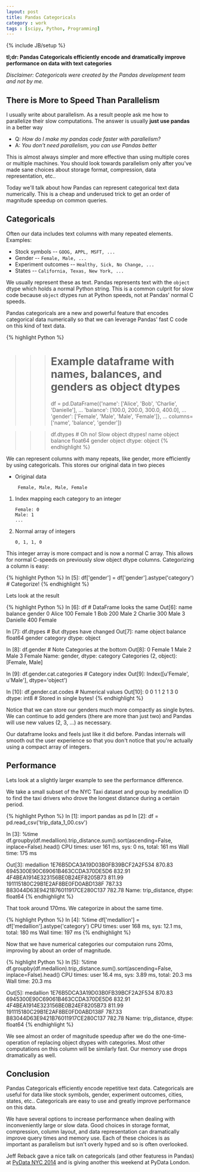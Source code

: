 ```yaml
---
layout: post
title: Pandas Categoricals
category : work
tags : [scipy, Python, Programming]
---
```

{% include JB/setup %}

**tl;dr: Pandas Categoricals efficiently encode and dramatically improve
performance on data with text categories**

*Disclaimer: Categoricals were created by the Pandas development team and not
by me.*

There is More to Speed Than Parallelism
---------------------------------------

I usually write about parallelism.  As a result people ask me how to
parallelize their slow computations.
The answer is usually **just use pandas** in a better way

*  Q: *How do I make my pandas code faster with parallelism?*
*  A: *You don't need parallelism, you can use Pandas better*

This is almost always simpler and more effective than using multiple cores or
multiple machines.  You should look towards parallelism only after you've
made sane choices about storage format, compression, data representation, etc..

Today we'll talk about how Pandas can represent categorical text data
numerically.  This is a cheap and underused trick to get an order of magnitude
speedup on common queries.


Categoricals
------------

Often our data includes text columns with many repeated elements. Examples:

*  Stock symbols -- `GOOG, APPL, MSFT, ...`
*  Gender -- `Female, Male, ...`
*  Experiment outcomes -- `Healthy, Sick, No Change, ...`
*  States -- `California, Texas, New York, ...`

We usually represent these as text.  Pandas represents text with the `object`
dtype which holds a normal Python string.  This is a common culprit for slow
code because `object` dtypes run at Python speeds, not at Pandas' normal C
speeds.

Pandas categoricals are a new and powerful feature that encodes categorical
data numerically so that we can leverage Pandas' fast C code on this kind of
text data.

{% highlight Python %}
>>> # Example dataframe with names, balances, and genders as object dtypes
>>> df = pd.DataFrame({'name': ['Alice', 'Bob', 'Charlie', 'Danielle'],
...                    'balance': [100.0, 200.0, 300.0, 400.0],
...                    'gender': ['Female', 'Male', 'Male', 'Female']},
...                    columns=['name', 'balance', 'gender'])

>>> df.dtypes                           # Oh no!  Slow object dtypes!
name        object
balance    float64
gender      object
dtype: object
{% endhighlight %}

We can represent columns with many repeats, like gender, more efficiently by
using categoricals.  This stores our original data in two pieces

*  Original data

        Female, Male, Male, Female

1.  Index mapping each category to an integer

        Female: 0
        Male: 1
        ...

2.  Normal array of integers

        0, 1, 1, 0

This integer array is more compact and is now a normal C array.  This allows
for normal C-speeds on previously slow object dtype columns.
Categorizing a column is easy:

{% highlight Python %}
In [5]: df['gender'] = df['gender'].astype('category')  # Categorize!
{% endhighlight %}

Lets look at the result

{% highlight Python %}
In [6]: df                          # DataFrame looks the same
Out[6]:
       name  balance  gender
0     Alice      100  Female
1       Bob      200    Male
2   Charlie      300    Male
3  Danielle      400  Female

In [7]: df.dtypes                   # But dtypes have changed
Out[7]:
name         object
balance     float64
gender     category
dtype: object

In [8]: df.gender                   # Note Categories at the bottom
Out[8]:
0    Female
1      Male
2      Male
3    Female
Name: gender, dtype: category
Categories (2, object): [Female, Male]

In [9]: df.gender.cat.categories    # Category index
Out[9]: Index([u'Female', u'Male'], dtype='object')

In [10]: df.gender.cat.codes        # Numerical values
Out[10]:
0    0
1    1
2    1
3    0
dtype: int8                         # Stored in single bytes!
{% endhighlight %}

Notice that we can store our genders much more compactly as single bytes.  We
can continue to add genders (there are more than just two) and Pandas will
use new values (2, 3, ...) as necessary.

Our dataframe looks and feels just like it did before.  Pandas internals will
smooth out the user experience so that you don't notice that you're actually
using a compact array of integers.


Performance
-----------

Lets look at a slightly larger example to see the performance difference.

We take a small subset of the NYC Taxi dataset and group by medallion ID to
find the taxi drivers who drove the longest distance during a certain period.

{% highlight Python %}
In [1]: import pandas as pd
In [2]: df = pd.read_csv('trip_data_1_00.csv')

In [3]: %time df.groupby(df.medallion).trip_distance.sum().sort(ascending=False,
inplace=False).head()
CPU times: user 161 ms, sys: 0 ns, total: 161 ms
Wall time: 175 ms

Out[3]:
medallion
1E76B5DCA3A19D03B0FB39BCF2A2F534    870.83
6945300E90C69061B463CCDA370DE5D6    832.91
4F4BEA1914E323156BE0B24EF8205B73    811.99
191115180C29B1E2AF8BE0FD0ABD138F    787.33
B83044D63E9421B76011917CE280C137    782.78
Name: trip_distance, dtype: float64
{% endhighlight %}

That took around 170ms.  We categorize in about the same time.

{% highlight Python %}
In [4]: %time df['medallion'] = df['medallion'].astype('category')
CPU times: user 168 ms, sys: 12.1 ms, total: 180 ms
Wall time: 197 ms
{% endhighlight %}

Now that we have numerical categories our computaion runs 20ms, improving by
about an order of magnitude.

{% highlight Python %}
In [5]: %time df.groupby(df.medallion).trip_distance.sum().sort(ascending=False,
inplace=False).head()
CPU times: user 16.4 ms, sys: 3.89 ms, total: 20.3 ms
Wall time: 20.3 ms

Out[5]:
medallion
1E76B5DCA3A19D03B0FB39BCF2A2F534    870.83
6945300E90C69061B463CCDA370DE5D6    832.91
4F4BEA1914E323156BE0B24EF8205B73    811.99
191115180C29B1E2AF8BE0FD0ABD138F    787.33
B83044D63E9421B76011917CE280C137    782.78
Name: trip_distance, dtype: float64
{% endhighlight %}

We see almost an order of magnitude speedup after we do the one-time-operation
of replacing object dtypes with categories.  Most other computations on this
column will be similarly fast.  Our memory use drops dramatically as well.


Conclusion
----------

Pandas Categoricals efficiently encode repetitive text data.  Categoricals are
useful for data like stock symbols, gender, experiment outcomes, cities,
states, etc..  Categoricals are easy to use and greatly improve performance on
this data.

We have several options to increase performance when dealing with
inconveniently large or slow data.  Good choices in storage format,
compression, column layout, and data representation can dramatically improve
query times and memory use. Each of these choices is as important as
parallelism but isn't overly hyped and so is often overlooked.

Jeff Reback gave a nice talk on categoricals (and other featuress in Pandas) at
[PyData NYC 2014](https://www.youtube.com/watch?v=PUsntnCp65c) and is giving
another this weekend at PyData London.
